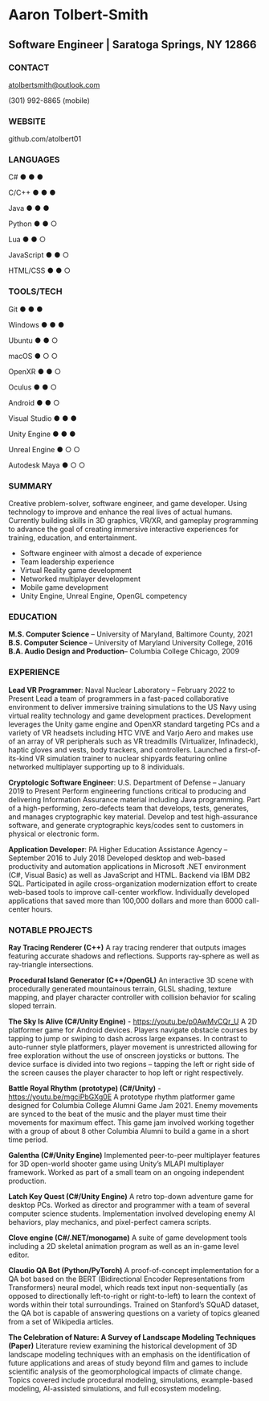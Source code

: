 # Aaron Tolbert-Smith
## Software Engineer | Saratoga Springs, NY 12866



### CONTACT
atolbertsmith@outlook.com

(301) 992-8865 (mobile)

### WEBSITE
github.com/atolbert01

### LANGUAGES
C#	● ● ●

C/C++	● ● ●

Java	● ● ●

Python	● ● ○

Lua	● ● ○

JavaScript	● ● ○

HTML/CSS	● ● ○

### TOOLS/TECH

Git	● ● ●

Windows	● ● ●

Ubuntu	● ● ○

macOS	● ○ ○

OpenXR	● ● ○

Oculus	● ● ○

Android	● ● ○

Visual Studio	● ● ●

Unity Engine	● ● ●

Unreal Engine	● ○ ○

Autodesk Maya	● ○ ○

### SUMMARY
Creative problem-solver, software engineer, and game developer. Using technology to improve and enhance the real lives of actual humans. Currently building skills in 3D graphics, VR/XR, and gameplay programming to advance the goal of creating immersive interactive experiences for training, education, and entertainment.
-	Software engineer with almost a decade of experience
-	Team leadership experience
-	Virtual Reality game development
-	Networked multiplayer development
-	Mobile game development
-	Unity Engine, Unreal Engine, OpenGL competency

### EDUCATION
__M.S. Computer Science__ – University of Maryland, Baltimore County, 2021
__B.S. Computer Science__ – University of Maryland University College, 2016
__B.A. Audio Design and Production__– Columbia College Chicago, 2009

### EXPERIENCE
__Lead VR Programmer__: Naval Nuclear Laboratory – February 2022 to Present
Lead a team of programmers in a fast-paced collaborative environment to deliver immersive training simulations to the US Navy using virtual reality technology and game development practices. Development leverages the Unity game engine and OpenXR standard targeting PCs and a variety of VR headsets including HTC VIVE and Varjo Aero and makes use of an array of VR peripherals such as VR treadmills (Virtualizer, Infinadeck), haptic gloves and vests, body trackers, and controllers. Launched a first-of-its-kind VR simulation trainer to nuclear shipyards featuring online networked multiplayer supporting up to 8 individuals. 

__Cryptologic Software Engineer__: U.S. Department of Defense – January 2019 to Present
Perform engineering functions critical to producing and delivering Information Assurance material including Java programming. Part of a high-performing, zero-defects team that develops, tests, generates, and manages cryptographic key material. Develop and test high-assurance software, and generate cryptographic keys/codes sent to customers in physical or electronic form.

__Application Developer__: PA Higher Education Assistance Agency – September 2016 to July 2018
Developed desktop and web-based productivity and automation applications in Microsoft .NET environment (C#, Visual Basic) as well as JavaScript and HTML. Backend via IBM DB2 SQL. Participated in agile cross-organization modernization effort to create web-based tools to improve call-center workflow. Individually developed applications that saved more than 100,000 dollars and more than 6000 call-center hours.
 
### NOTABLE PROJECTS
__Ray Tracing Renderer (C++)__
A ray tracing renderer that outputs images featuring accurate shadows and reflections. Supports ray-sphere as well as ray-triangle intersections.

__Procedural Island Generator (C++/OpenGL)__
An interactive 3D scene with procedurally generated mountainous terrain, GLSL shading, texture mapping, and player character controller with collision behavior for scaling sloped terrain.

__The Sky Is Alive (C#/Unity Engine)__ - https://youtu.be/p0AwMvCQr_U
A 2D platformer game for Android devices. Players navigate obstacle courses by tapping to jump or swiping to dash across large expanses. In contrast to auto-runner style platformers, player movement is unrestricted allowing for free exploration without the use of onscreen joysticks or buttons. The device surface is divided into two regions – tapping the left or right side of the screen causes the player character to hop left or right respectively.

__Battle Royal Rhythm (prototype) (C#/Unity)__ - https://youtu.be/mgciPbGXg0E
A prototype rhythm platformer game designed for Columbia College Alumni Game Jam 2021. Enemy movements are synced to the beat of the music and the player must time their movements for maximum effect. This game jam involved working together with a group of about 8 other Columbia Alumni to build a game in a short time period.

__Galentha (C#/Unity Engine)__
Implemented peer-to-peer multiplayer features for 3D open-world shooter game using Unity’s MLAPI multiplayer framework. Worked as part of a small team on an ongoing independent production.

__Latch Key Quest (C#/Unity Engine)__
A retro top-down adventure game for desktop PCs. Worked as director and programmer with a team of several computer science students. Implementation involved developing enemy AI behaviors, play mechanics, and pixel-perfect camera scripts.

__Clove engine (C#/.NET/monogame)__
A suite of game development tools including a 2D skeletal animation program as well as an in-game level editor.

__Claudio QA Bot (Python/PyTorch)__
A proof-of-concept implementation for a QA bot based on the BERT (Bidirectional Encoder Representations from Transformers) neural model, which reads text input non-sequentially (as opposed to directionally left-to-right or right-to-left) to learn the context of words within their total surroundings. Trained on Stanford’s SQuAD dataset, the QA bot is capable of answering questions on a variety of topics gleaned from a set of Wikipedia articles.

__The Celebration of Nature: A Survey of Landscape Modeling Techniques (Paper)__
Literature review examining the historical development of 3D landscape modeling techniques with an emphasis on the identification of future applications and areas of study beyond film and games to include scientific analysis of the geomorphological impacts of climate change. Topics covered include procedural modeling, simulations, example-based modeling, AI-assisted simulations, and full ecosystem modeling.
